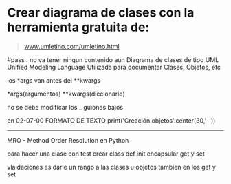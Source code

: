 # Crear diagrama de clases con la herramienta gratuita de:

> www.umletino.com/umletino.html

#pass : no va tener ningun contenido aun
Diagrama de clases de tipo UML
Unified Modeling Language
Utilizada para documentar Clases, Objetos, etc

los *args van antes del **kwargs

*args(argumentos)
**kwargs(diccionario)


no se debe modificar los _ guiones bajos

en 02-07-00
FORMATO DE TEXTO
print('Creación objetos'.center(30,'-'))    

----

MRO - Method Order Resolution en Python

para hacer una clase con test
crear class
def init
encapsular
get y set


vlaidaciones es darle un rango a las clases u objetos
tambien en los get y set